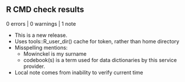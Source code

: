 ## R CMD check results

0 errors | 0 warnings | 1 note

* This is a new release.
* Uses tools::R_user_dir() cache for token, rather than home directory
* Misspelling mentions:
    - Mowinckel is my surname
    - codebook(s) is a term used for data dictionaries by this service provider.
* Local note comes from inability to verify current time
